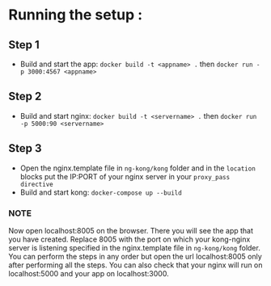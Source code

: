 # Running the setup :


## Step 1

* Build and start the app: `docker build -t <appname> .` then `docker run -p 3000:4567 <appname>`

## Step 2

* Build and start nginx: `docker build -t <servername> .` then `docker run -p 5000:90 <servername>`

## Step 3

* Open the nginx.template file in `ng-kong/kong` folder and in the `location` blocks put the IP:PORT of your nginx server in your `proxy_pass directive`
* Build and start kong: `docker-compose up --build`

### NOTE 

Now open localhost:8005 on the browser. There you will see the app that you have created.
Replace 8005 with the port on which your kong-nginx server is listening specified in the nginx.template file in `ng-kong/kong` folder.
You can perform the steps in any order but open the url localhost:8005 only after performing all the steps.
You can also check that your nginx will run on localhost:5000 and your app on localhost:3000. 


